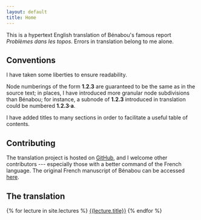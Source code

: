 ```yaml
---
layout: default
title: Home
---
```


This is a hypertext English translation of Bénabou's famous report *Problèmes
dans les topos*. Errors in translation belong to me alone.


## Conventions

I have taken some liberties to ensure readability.

Node numberings of the form **1.2.3** are guaranteed to be the same as in the
source text; in places, I have introduced more granular node subdivisions than
Bénabou; for instance, a subnode of **1.2.3** introduced in translation could
be numbered **1.2.3·a**.

I have added titles to many sections in order to facilitate a useful table of
contents.

## Contributing

The translation project is hosted on [GitHub](https://github.com/jonsterling/problemes-dans-les-topos), and I welcome other contributors --- especially those with a better command of the French language. The original French manuscript of Bénabou can be accessed [here](assets/benabou.pdf).

## The translation

{% for lecture in site.lectures %}
  <a href="{{ lecture.url | relative_url }}">{{lecture.title}}</a>
{% endfor %}
